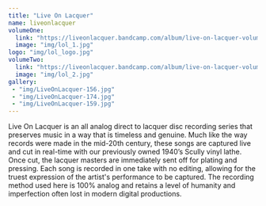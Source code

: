 ```yaml
---
title: "Live On Lacquer"
name: liveonlacquer
volumeOne:
  link: "https://liveonlacquer.bandcamp.com/album/live-on-lacquer-volume-1"
  image: "img/lol_1.jpg"
logo: "img/lol_logo.jpg"
volumeTwo:
  link: "https://liveonlacquer.bandcamp.com/album/live-on-lacquer-volume-2"
  image: "img/lol_2.jpg"
gallery:
 - "img/LiveOnLacquer-156.jpg"
 - "img/LiveOnLacquer-174.jpg"
 - "img/LiveOnLacquer-159.jpg"
---
```


Live On Lacquer is an all analog direct to lacquer disc recording series that preserves music in a way that is timeless and genuine. Much like the way records were made in the mid-20th century, these songs are captured live and cut in real-time with our previously owned 1940’s Scully vinyl lathe. Once cut, the lacquer masters are immediately sent off for plating and pressing. Each song is recorded in one take with no editing, allowing for the truest expression of the artist's performance to be captured. The recording method used here is 100% analog and retains a level of humanity and imperfection often lost in modern digital productions.